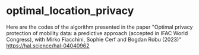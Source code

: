 # optimal_location_privacy
Here are the codes of the algorithm presented in the paper "Optimal privacy protection of mobility data: a predictive approach (accepted in IFAC World Congress), with Mirko Fiacchini, Sophie Cerf and Bogdan Robu (2023)"
https://hal.science/hal-04040962
